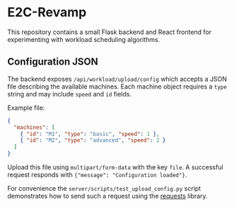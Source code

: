 # E2C-Revamp

This repository contains a small Flask backend and React frontend for experimenting with workload scheduling algorithms.

## Configuration JSON

The backend exposes `/api/workload/upload/config` which accepts a JSON file describing the available machines. Each machine object requires a `type` string and may include `speed` and `id` fields.

Example file:

```json
{
  "machines": [
    { "id": "M1", "type": "basic", "speed": 1 },
    { "id": "M2", "type": "advanced", "speed": 2 }
  ]
}
```

Upload this file using `multipart/form-data` with the key `file`. A successful request responds with `{"message": "Configuration loaded"}`.

For convenience the `server/scripts/test_upload_config.py` script demonstrates how to
send such a request using the [requests](https://pypi.org/project/requests/) library.
